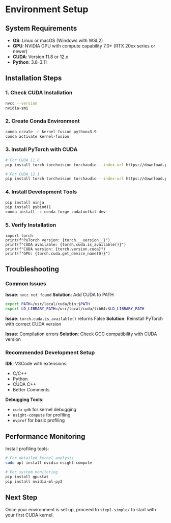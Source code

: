 # Environment Setup

## System Requirements

- **OS**: Linux or macOS (Windows with WSL2)
- **GPU**: NVIDIA GPU with compute capability 7.0+ (RTX 20xx series or newer)
- **CUDA**: Version 11.8 or 12.x
- **Python**: 3.8-3.11

## Installation Steps

### 1. Check CUDA Installation
```bash
nvcc --version
nvidia-smi
```

### 2. Create Conda Environment
```bash
conda create -n kernel-fusion python=3.9
conda activate kernel-fusion
```

### 3. Install PyTorch with CUDA
```bash
# For CUDA 11.8
pip install torch torchvision torchaudio --index-url https://download.pytorch.org/whl/cu118

# For CUDA 12.1
pip install torch torchvision torchaudio --index-url https://download.pytorch.org/whl/cu121
```

### 4. Install Development Tools
```bash
pip install ninja
pip install pybind11
conda install -c conda-forge cudatoolkit-dev
```

### 5. Verify Installation
```python3
import torch
print(f"PyTorch version: {torch.__version__}")
print(f"CUDA available: {torch.cuda.is_available()}")
print(f"CUDA version: {torch.version.cuda}")
print(f"GPU: {torch.cuda.get_device_name(0)}")
```

## Troubleshooting

### Common Issues

**Issue**: `nvcc not found`
**Solution**: Add CUDA to PATH
```bash
export PATH=/usr/local/cuda/bin:$PATH
export LD_LIBRARY_PATH=/usr/local/cuda/lib64:$LD_LIBRARY_PATH
```

**Issue**: `torch.cuda.is_available()` returns False
**Solution**: Reinstall PyTorch with correct CUDA version

**Issue**: Compilation errors
**Solution**: Check GCC compatibility with CUDA version

### Recommended Development Setup

**IDE**: VSCode with extensions:
- C/C++
- Python
- CUDA C++
- Better Comments

**Debugging Tools**:
- `cuda-gdb` for kernel debugging
- `nsight-compute` for profiling
- `nvprof` for basic profiling

## Performance Monitoring

Install profiling tools:
```bash
# For detailed kernel analysis
sudo apt install nvidia-nsight-compute

# For system monitoring
pip install gpustat
pip install nvidia-ml-py3
```

## Next Step
Once your environment is set up, proceed to `step1-simple/` to start with your first CUDA kernel.
